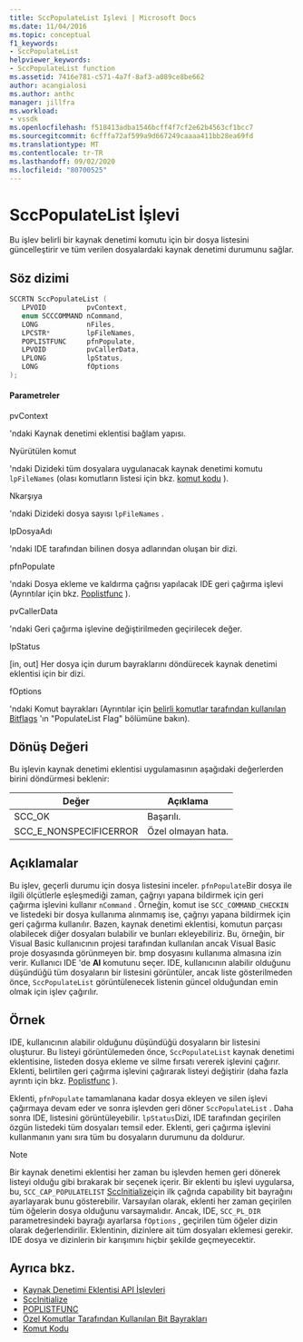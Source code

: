 ```yaml
---
title: SccPopulateList Işlevi | Microsoft Docs
ms.date: 11/04/2016
ms.topic: conceptual
f1_keywords:
- SccPopulateList
helpviewer_keywords:
- SccPopulateList function
ms.assetid: 7416e781-c571-4a7f-8af3-a089ce8be662
author: acangialosi
ms.author: anthc
manager: jillfra
ms.workload:
- vssdk
ms.openlocfilehash: f518413adba1546bcff4f7cf2e62b4563cf1bcc7
ms.sourcegitcommit: 6cfffa72af599a9d667249caaaa411bb28ea69fd
ms.translationtype: MT
ms.contentlocale: tr-TR
ms.lasthandoff: 09/02/2020
ms.locfileid: "80700525"
---
```

# <a name="sccpopulatelist-function"></a>SccPopulateList İşlevi
Bu işlev belirli bir kaynak denetimi komutu için bir dosya listesini güncelleştirir ve tüm verilen dosyalardaki kaynak denetimi durumunu sağlar.

## <a name="syntax"></a>Söz dizimi

```cpp
SCCRTN SccPopulateList (
   LPVOID          pvContext,
   enum SCCCOMMAND nCommand,
   LONG            nFiles,
   LPCSTR*         lpFileNames,
   POPLISTFUNC     pfnPopulate,
   LPVOID          pvCallerData,
   LPLONG          lpStatus,
   LONG            fOptions
);
```

#### <a name="parameters"></a>Parametreler
 pvContext

'ndaki Kaynak denetimi eklentisi bağlam yapısı.

 Nyürütülen komut

'ndaki Dizideki tüm dosyalara uygulanacak kaynak denetimi komutu `lpFileNames` (olası komutların listesi için bkz. [komut kodu](../extensibility/command-code-enumerator.md) ).

 Nkarşıya

'ndaki Dizideki dosya sayısı `lpFileNames` .

 lpDosyaAdı

'ndaki IDE tarafından bilinen dosya adlarından oluşan bir dizi.

 pfnPopulate

'ndaki Dosya ekleme ve kaldırma çağrısı yapılacak IDE geri çağırma işlevi (Ayrıntılar için bkz. [Poplistfunc](../extensibility/poplistfunc.md) ).

 pvCallerData

'ndaki Geri çağırma işlevine değiştirilmeden geçirilecek değer.

 lpStatus

[in, out] Her dosya için durum bayraklarını döndürecek kaynak denetimi eklentisi için bir dizi.

 fOptions

'ndaki Komut bayrakları (Ayrıntılar için [belirli komutlar tarafından kullanılan Bitflags](../extensibility/bitflags-used-by-specific-commands.md) 'ın "PopulateList Flag" bölümüne bakın).

## <a name="return-value"></a>Dönüş Değeri
 Bu işlevin kaynak denetimi eklentisi uygulamasının aşağıdaki değerlerden birini döndürmesi beklenir:

|Değer|Açıklama|
|-----------|-----------------|
|SCC_OK|Başarılı.|
|SCC_E_NONSPECIFICERROR|Özel olmayan hata.|

## <a name="remarks"></a>Açıklamalar
 Bu işlev, geçerli durumu için dosya listesini inceler. `pfnPopulate`Bir dosya ile ilgili ölçütlerle eşleşmediği zaman, çağrıyı yapana bildirmek için geri çağırma işlevini kullanır `nCommand` . Örneğin, komut ise `SCC_COMMAND_CHECKIN` ve listedeki bir dosya kullanıma alınmamış ise, çağrıyı yapana bildirmek için geri çağırma kullanılır. Bazen, kaynak denetimi eklentisi, komutun parçası olabilecek diğer dosyaları bulabilir ve bunları ekleyebiliriz. Bu, örneğin, bir Visual Basic kullanıcının projesi tarafından kullanılan ancak Visual Basic proje dosyasında görünmeyen bir. bmp dosyasını kullanıma almasına izin verir. Kullanıcı IDE 'de **Al** komutunu seçer. IDE, kullanıcının alabilir olduğunu düşündüğü tüm dosyaların bir listesini görüntüler, ancak liste gösterilmeden önce, `SccPopulateList` görüntülenecek listenin güncel olduğundan emin olmak için işlev çağırılır.

## <a name="example"></a>Örnek
 IDE, kullanıcının alabilir olduğunu düşündüğü dosyaların bir listesini oluşturur. Bu listeyi görüntülemeden önce, `SccPopulateList` kaynak denetimi eklentisine, listeden dosya ekleme ve silme fırsatı vererek işlevini çağırır. Eklenti, belirtilen geri çağırma işlevini çağırarak listeyi değiştirir (daha fazla ayrıntı için bkz. [Poplistfunc](../extensibility/poplistfunc.md) ).

 Eklenti, `pfnPopulate` tamamlanana kadar dosya ekleyen ve silen işlevi çağırmaya devam eder ve sonra işlevden geri döner `SccPopulateList` . Daha sonra IDE, listesini görüntüleyebilir. `lpStatus`Dizi, IDE tarafından geçirilen özgün listedeki tüm dosyaları temsil eder. Eklenti, geri çağırma işlevini kullanmanın yanı sıra tüm bu dosyaların durumunu da doldurur.

> [!NOTE]
> Bir kaynak denetimi eklentisi her zaman bu işlevden hemen geri dönerek listeyi olduğu gibi bırakarak bir seçenek içerir. Bir eklenti bu işlevi uygularsa, bu, `SCC_CAP_POPULATELIST` [SccInitialize](../extensibility/sccinitialize-function.md)için ilk çağrıda capability bit bayrağını ayarlayarak bunu gösterebilir. Varsayılan olarak, eklenti her zaman geçirilen tüm öğelerin dosya olduğunu varsaymalıdır. Ancak, IDE, `SCC_PL_DIR` parametresindeki bayrağı ayarlarsa `fOptions` , geçirilen tüm öğeler dizin olarak değerlendirilir. Eklentinin, dizinlere ait tüm dosyaları eklemesi gerekir. IDE dosya ve dizinlerin bir karışımını hiçbir şekilde geçmeyecektir.

## <a name="see-also"></a>Ayrıca bkz.
- [Kaynak Denetimi Eklentisi API İşlevleri](../extensibility/source-control-plug-in-api-functions.md)
- [SccInitialize](../extensibility/sccinitialize-function.md)
- [POPLISTFUNC](../extensibility/poplistfunc.md)
- [Özel Komutlar Tarafından Kullanılan Bit Bayrakları](../extensibility/bitflags-used-by-specific-commands.md)
- [Komut Kodu](../extensibility/command-code-enumerator.md)

